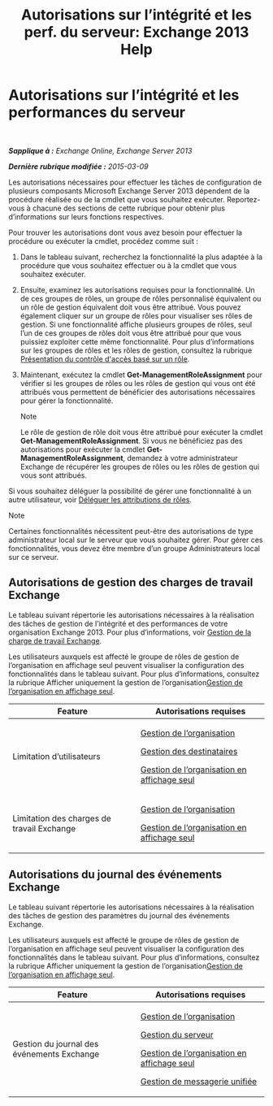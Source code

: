 ﻿---
title: 'Autorisations sur l’intégrité et les perf. du serveur: Exchange 2013 Help'
TOCTitle: Autorisations sur l’intégrité et les performances du serveur
ms:assetid: 00b23fd3-6679-4b06-a3d4-51df3112b9cd
ms:mtpsurl: https://technet.microsoft.com/fr-fr/library/JJ150479(v=EXCHG.150)
ms:contentKeyID: 50477410
ms.date: 05/23/2018
mtps_version: v=EXCHG.150
ms.translationtype: MT
---

# Autorisations sur l’intégrité et les performances du serveur

 

_**Sapplique à :** Exchange Online, Exchange Server 2013_

_**Dernière rubrique modifiée :** 2015-03-09_

Les autorisations nécessaires pour effectuer les tâches de configuration de plusieurs composants Microsoft Exchange Server 2013 dépendent de la procédure réalisée ou de la cmdlet que vous souhaitez exécuter. Reportez-vous à chacune des sections de cette rubrique pour obtenir plus d’informations sur leurs fonctions respectives.

Pour trouver les autorisations dont vous avez besoin pour effectuer la procédure ou exécuter la cmdlet, procédez comme suit :

1.  Dans le tableau suivant, recherchez la fonctionnalité la plus adaptée à la procédure que vous souhaitez effectuer ou à la cmdlet que vous souhaitez exécuter.

2.  Ensuite, examinez les autorisations requises pour la fonctionnalité. Un de ces groupes de rôles, un groupe de rôles personnalisé équivalent ou un rôle de gestion équivalent doit vous être attribué. Vous pouvez également cliquer sur un groupe de rôles pour visualiser ses rôles de gestion. Si une fonctionnalité affiche plusieurs groupes de rôles, seul l’un de ces groupes de rôles doit vous être attribué pour que vous puissiez exploiter cette même fonctionnalité. Pour plus d’informations sur les groupes de rôles et les rôles de gestion, consultez la rubrique [Présentation du contrôle d'accès basé sur un rôle](understanding-role-based-access-control-exchange-2013-help.md).

3.  Maintenant, exécutez la cmdlet **Get-ManagementRoleAssignment** pour vérifier si les groupes de rôles ou les rôles de gestion qui vous ont été attribués vous permettent de bénéficier des autorisations nécessaires pour gérer la fonctionnalité.
    
    > [!NOTE]
    > Le rôle de gestion de rôle doit vous être attribué pour exécuter la cmdlet <strong>Get-ManagementRoleAssignment</strong>. Si vous ne bénéficiez pas des autorisations pour exécuter la cmdlet <strong>Get-ManagementRoleAssignment</strong>, demandez à votre administrateur Exchange de récupérer les groupes de rôles ou les rôles de gestion qui vous sont attribués.


Si vous souhaitez déléguer la possibilité de gérer une fonctionnalité à un autre utilisateur, voir [Déléguer les attributions de rôles](delegate-role-assignments-exchange-2013-help.md).

> [!NOTE]
> Certaines fonctionnalités nécessitent peut-être des autorisations de type administrateur local sur le serveur que vous souhaitez gérer. Pour gérer ces fonctionnalités, vous devez être membre d’un groupe Administrateurs local sur ce serveur.


## Autorisations de gestion des charges de travail Exchange

Le tableau suivant répertorie les autorisations nécessaires à la réalisation des tâches de gestion de l’intégrité et des performances de votre organisation Exchange 2013. Pour plus d’informations, voir [Gestion de la charge de travail Exchange](exchange-workload-management-exchange-2013-help.md).

Les utilisateurs auxquels est affecté le groupe de rôles de gestion de l’organisation en affichage seul peuvent visualiser la configuration des fonctionnalités dans le tableau suivant. Pour plus d’informations, consultez la rubrique Afficher uniquement la gestion de l’organisation[Gestion de l’organisation en affichage seul](view-only-organization-management-exchange-2013-help.md).


<table>
<colgroup>
<col style="width: 50%" />
<col style="width: 50%" />
</colgroup>
<thead>
<tr class="header">
<th>Feature</th>
<th>Autorisations requises</th>
</tr>
</thead>
<tbody>
<tr class="odd">
<td><p>Limitation d’utilisateurs</p></td>
<td><p><a href="organization-management-exchange-2013-help.md">Gestion de l’organisation</a></p>
<p><a href="recipient-management-exchange-2013-help.md">Gestion des destinataires</a></p>
<p><a href="view-only-organization-management-exchange-2013-help.md">Gestion de l’organisation en affichage seul</a></p></td>
</tr>
<tr class="even">
<td><p>Limitation des charges de travail Exchange</p></td>
<td><p><a href="organization-management-exchange-2013-help.md">Gestion de l’organisation</a></p>
<p><a href="view-only-organization-management-exchange-2013-help.md">Gestion de l’organisation en affichage seul</a></p></td>
</tr>
</tbody>
</table>


## Autorisations du journal des événements Exchange

Le tableau suivant répertorie les autorisations nécessaires à la réalisation des tâches de gestion des paramètres du journal des événements Exchange.

Les utilisateurs auxquels est affecté le groupe de rôles de gestion de l’organisation en affichage seul peuvent visualiser la configuration des fonctionnalités dans le tableau suivant. Pour plus d’informations, consultez la rubrique Afficher uniquement la gestion de l’organisation[Gestion de l’organisation en affichage seul](view-only-organization-management-exchange-2013-help.md).


<table>
<colgroup>
<col style="width: 50%" />
<col style="width: 50%" />
</colgroup>
<thead>
<tr class="header">
<th>Feature</th>
<th>Autorisations requises</th>
</tr>
</thead>
<tbody>
<tr class="odd">
<td><p>Gestion du journal des événements Exchange</p></td>
<td><p><a href="organization-management-exchange-2013-help.md">Gestion de l’organisation</a></p>
<p><a href="server-management-exchange-2013-help.md">Gestion du serveur</a></p>
<p><a href="view-only-organization-management-exchange-2013-help.md">Gestion de l’organisation en affichage seul</a></p>
<p><a href="um-management-exchange-2013-help.md">Gestion de messagerie unifiée</a></p></td>
</tr>
</tbody>
</table>

